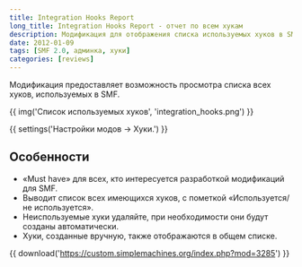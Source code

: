 ```yaml
---
title: Integration Hooks Report
long_title: Integration Hooks Report - отчет по всем хукам
description: Модификация для отображения списка используемых хуков в SMF.
date: 2012-01-09
tags: [SMF 2.0, админка, хуки]
categories: [reviews]
---
```


Модификация предоставляет возможность просмотра списка всех хуков, используемых в SMF.

<!-- more -->

{{ img('Список используемых хуков', 'integration_hooks.png') }}

{{ settings('Настройки модов → Хуки.') }}

## Особенности

* «Must have» для всех, кто интересуется разработкой модификаций для SMF.
* Выводит список всех имеющихся хуков, с пометкой «Используется/не используется».
* Неиспользуемые хуки удаляйте, при необходимости они будут созданы автоматически.
* Хуки, созданные вручную, также отображаются в общем списке.

{{ download('https://custom.simplemachines.org/index.php?mod=3285') }}

